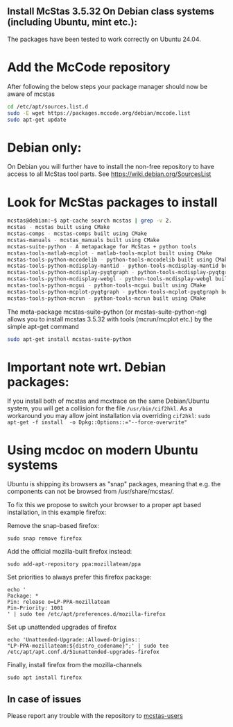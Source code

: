 ## Install McStas 3.5.32 On Debian class systems (including Ubuntu, mint etc.):
The packages have been tested to work correctly on Ubuntu 24.04.

# Add the McCode repository
After following the below steps your package manager should now be aware of mcstas
```bash
cd /etc/apt/sources.list.d
sudo -E wget https://packages.mccode.org/debian/mccode.list
sudo apt-get update
```

# Debian only:
On Debian you will further have to install the non-free repository to have access to all McStas tool parts. See https://wiki.debian.org/SourcesList

# Look for McStas packages to install
```bash
mcstas@debian:~$ apt-cache search mcstas | grep -v 2.
mcstas - mcstas built using CMake
mcstas-comps - mcstas-comps built using CMake
mcstas-manuals - mcstas_manuals built using CMake
mcstas-suite-python - A metapackage for McStas + python tools
mcstas-tools-matlab-mcplot - matlab-tools-mcplot built using CMake
mcstas-tools-python-mccodelib - python-tools-mccodelib built using CMake
mcstas-tools-python-mcdisplay-mantid - python-tools-mcdisplay-mantid built using CMake
mcstas-tools-python-mcdisplay-pyqtgraph - python-tools-mcdisplay-pyqtgraph built using CMake
mcstas-tools-python-mcdisplay-webgl - python-tools-mcdisplay-webgl built using CMake
mcstas-tools-python-mcgui - python-tools-mcgui built using CMake
mcstas-tools-python-mcplot-pyqtgraph - python-tools-mcplot-pyqtgraph built using CMake
mcstas-tools-python-mcrun - python-tools-mcrun built using CMake
```
The meta-package mcstas-suite-python (or mcstas-suite-python-ng)
allows you to install mcstas 3.5.32 with tools (mcrun/mcplot etc.) by
the simple apt-get command
```bash
sudo apt-get install mcstas-suite-python
```

# Important note wrt. Debian packages:
If you install both of mcstas and mcxtrace on the same Debian/Ubuntu system, you will get a collision for the file `/usr/bin/cif2hkl`. As a workaround you may allow joint installation via overriding `cif2hkl`:
  `sudo apt-get -f install  -o Dpkg::Options::="--force-overwrite"`

# Using mcdoc on modern Ubuntu systems
Ubuntu is shipping its browsers as "snap" packages, meaning that
e.g. the components can not be browsed from /usr/share/mcstas/.

To fix this we propose to switch your browser to a proper apt based
installation, in this example firefox:

Remove the snap-based firefox:
```
sudo snap remove firefox
```
Add the official mozilla-built firefox instead:
```
sudo add-apt-repository ppa:mozillateam/ppa
```
Set priorities to always prefer this firefox package:
```
echo '
Package: *
Pin: release o=LP-PPA-mozillateam
Pin-Priority: 1001
' | sudo tee /etc/apt/preferences.d/mozilla-firefox
```
Set up unattended upgrades of firefox
```
echo 'Unattended-Upgrade::Allowed-Origins::
"LP-PPA-mozillateam:${distro_codename}";' | sudo tee
/etc/apt/apt.conf.d/51unattended-upgrades-firefox
```
Finally, install firefox from the mozilla-channels
```
sudo apt install firefox
```

## In case of issues
Please report any trouble with the repository to [mcstas-users](mailto:mcstas-users@mcstas.org)


